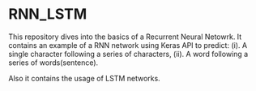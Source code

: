 # RNN_LSTM

This repository dives into the basics of a Recurrent Neural Netowrk. 
It contains an example of a RNN network using Keras API to predict:
(i). A single character following a series of characters, 
(ii). A word following a series of words(sentence).

Also it contains the usage of LSTM networks.
